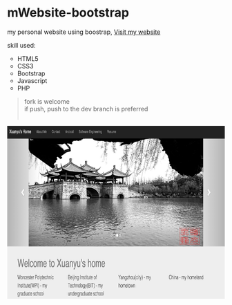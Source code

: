 # mWebsite-bootstrap
my personal website using boostrap, [Visit my website](http://home.allenlxy.com)

skill used:
<ul type='circle'> 
   <li>HTML5</li>
   <li>CSS3</li>
   <li>Bootstrap</li>
   <li>Javascript</li>
   <li>PHP</li>
</ul>

> fork is welcome <br/>
> if push, push to the dev branch is preferred <br/><br/>

<img width=800 height=400 src="home.png" alt="snapshot of my website" />
